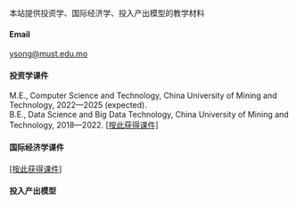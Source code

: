 


本站提供投资学、国际经济学、投入产出模型的教学材料

#### Email
ysong@must.edu.mo

#### 投资学课件
M.E., Computer Science and Technology, China University of Mining and Technology, 2022—2025 (expected).\
B.E., Data Science and Big Data Technology, China University of Mining and Technology, 2018—2022.
[[按此获得课件]](https://070709.xyz/ppt.htm)
#### 国际经济学课件
[[按此获得课件]](https://070709.xyz.ppt.htm)

#### 投入产出模型